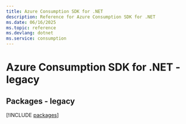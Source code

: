 ```yaml
---
title: Azure Consumption SDK for .NET
description: Reference for Azure Consumption SDK for .NET
ms.date: 06/16/2025
ms.topic: reference
ms.devlang: dotnet
ms.service: consumption
---
```

# Azure Consumption SDK for .NET - legacy
## Packages - legacy
[!INCLUDE [packages](consumption-index.md)]